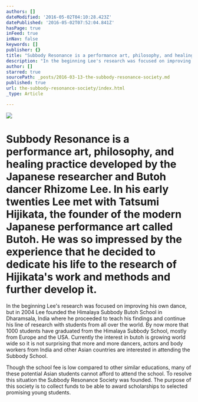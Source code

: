 ```yaml
---
authors: []
dateModified: '2016-05-02T04:10:28.423Z'
datePublished: '2016-05-02T07:52:04.841Z'
hasPage: true
inFeed: true
inNav: false
keywords: []
publisher: {}
title: "Subbody Resonance is a performance art, philosophy, and healing practice developed by the Japanese researcher and Butoh dancer Rhizome Lee. In his early twenties Lee met with Tatsumi Hijikata, the founder of the modern Japanese performance art called Butoh. He was so impressed by the experience that he decided to dedicate his life to the research of Hijikata's work and methods and further develop it."
description: "In the beginning Lee's research was focused on improving his own dance, but in 2004 Lee founded the Himalaya Subbody Butoh School in Dharamsala, India where he proceeded to teach his findings and continue his line of research with students from all over the world. By now more that 1000 students have graduated from the Himalaya Subbody School, mostly from Europe and the USA. Currently the interest in butoh is growing world wide so it is not surprising that more and more dancers, actors and body workers from India and other Asian countries are interested in attending the Subbody School."
author: []
starred: true
sourcePath: _posts/2016-03-13-the-subbody-resonance-society.md
published: true
url: the-subbody-resonance-society/index.html
_type: Article

---
```

![](https://s3-us-west-2.amazonaws.com/the-grid-img/p/569328808cb280f1eb8f687345a13102c059e4a4.jpg)

# Subbody Resonance is a performance art, philosophy, and healing practice developed by the Japanese researcher and Butoh dancer Rhizome Lee. In his early twenties Lee met with Tatsumi Hijikata, the founder of the modern Japanese performance art called Butoh. He was so impressed by the experience that he decided to dedicate his life to the research of Hijikata's work and methods and further develop it.

In the beginning Lee's research was focused on improving his own dance, but in 2004 Lee founded the Himalaya Subbody Butoh School in Dharamsala, India where he proceeded to teach his findings and continue his line of research with students from all over the world. By now more that 1000 students have graduated from the Himalaya Subbody School, mostly from Europe and the USA. Currently the interest in butoh is growing world wide so it is not surprising that more and more dancers, actors and body workers from India and other Asian countries are interested in attending the Subbody School.

Though the school fee is low compared to other similar educations, many of these potential Asian students cannot afford to attend the school. To resolve this situation the Subbody Resonance Society was founded. The purpose of this society is to collect funds to be able to award scholarships to selected promising young students.